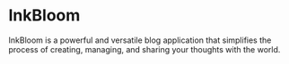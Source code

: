 # InkBloom
InkBloom is a powerful and versatile blog application that simplifies the process of creating, managing, and sharing your thoughts with the world.
